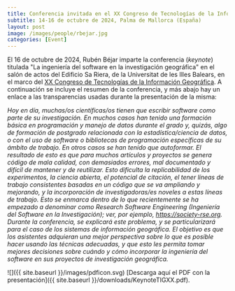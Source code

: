 ```yaml
---
title: Conferencia invitada en el XX Congreso de Tecnologías de la Información Geográfica
subtitle: 14-16 de octubre de 2024, Palma de Mallorca (España)
layout: post
image: /images/people/rbejar.jpg
categories: [Event]
---
```

El 16 de octubre de 2024, Rubén Béjar imparte la conferencia (*keynote*) titulada "La ingeniería del software en la investigación geográfica" en el salón de actos del Edificio Sa Riera, de la Universitat de les Illes Balears, en el marco del [XX Congreso de Tecnologías de la Información Geográfica](https://agenda.uib.es/103099/detail/xx-congreso-de-tecnologias-de-la-informacion-geografica.html). A continuación se incluye el resumen de la conferencia, y más abajo hay un enlace a las transparencias usadas durante la presentación de la misma:

*Hoy en día, muchas/os científicas/os tienen que escribir software como parte de su investigación. En muchos casos han tenido una formación básica en programación y manejo de datos durante el grado y, quizás, algo de formación de postgrado relacionada con la estadística/ciencia de datos, o con el uso de software o bibliotecas de programación específicas de su ámbito de trabajo. En otros casos se han tenido que autoformar. El resultado de esto es que para muchos artículos y proyectos se genera código de mala calidad, con demasiados errores, mal documentado y difícil de mantener y de reutilizar. Esto dificulta la replicabilidad de los experimentos, la ciencia abierta, el potencial de citación, el tener líneas de trabajo consistentes basadas en un código que se va ampliando y mejorando, y la incorporación de investigadoras/es noveles a estas líneas de trabajo. Esto se enmarca dentro de lo que recientemente se ha empezado a denominar como Research Software Engineering (Ingeniería del Software en la Investigación); ver, por ejemplo, https://society-rse.org. Durante la conferencia, se explicará este problema, y se particularizará para el caso de los sistemas de información geográfica. El objetivo es que los asistentes adquieran una mejor perspectiva sobre lo que es posible hacer usando las técnicas adecuadas, y que esto les permita tomar mejores decisiones sobre cuándo y cómo incorporar la ingeniería del software en sus proyectos de investigación geográfica.*

![]({{ site.baseurl }}/images/pdficon.svg)
[Descarga aquí el PDF con la presentación]({{ site.baseurl }}/downloads/KeynoteTIGXX.pdf).
